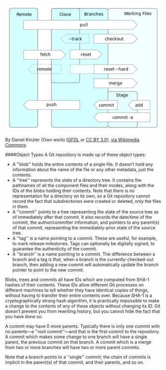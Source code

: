 ![](images/git/Git_operations512px.png)

By Daniel Kinzler (Own work) [<a href="http://www.gnu.org/copyleft/fdl.html">GFDL</a> or <a href="http://creativecommons.org/licenses/by/3.0">CC BY 3.0</a>], <a href="https://commons.wikimedia.org/wiki/File%3AGit_operations.svg">via Wikimedia Commons</a>


####Object Types
A Git repository is made up of these object types:
* A ''blob'' holds the entire contents of a single file. It doesn’t hold any information about the name of the file or any other metadata, just the contents.
* A ''tree'' represents the state of a directory tree. It contains the pathnames of all the component files and their modes, along with the IDs of the blobs holding their contents. Note that there is no representation for a directory on its own, so a Git repository cannot record the fact that subdirectories were created or deleted, only the files in them.
* A ''commit'' points to a tree representing the state of the source tree as of immediately after that commit. It also records the date/time of the commit, the author/committer information, and pointers to any parent(s) of that commit, representing the immediately-prior state of the source tree.
* A ''tag'' is a name pointing to a commit. These are useful, for example, to mark release milestones. Tags can optionally be digitally signed, to guarantee the authenticity of the commit.
* A ''branch'' is a name pointing to a commit. The difference between a branch and a tag is that, when a branch is the currently-checked-out branch, then adding a new commit will automatically update the branch pointer to point to the new commit.

Blobs, trees and commits all have IDs which are computed from SHA-1 hashes of their contents. These IDs allow different Git processes on different machines to tell whether they have identical copies of things, without having to transfer their entire contents over. Because SHA-1 is a cryptographically strong hash algorithm, it is practically impossible to make a change to the contents of any of these objects without changing its ID. Git doesn’t prevent you from rewriting history, but you cannot hide the fact that you have done so.

A commit may have 0 more parents. Typically there is only one commit with no parents—a ''root commit''—and that is the first commit to the repository. A commit which makes some change to one branch will have a single parent, the previous commit on that branch. A commit which is a merge from two or more branches will have two or more parent commits.

Note that a branch points to a ''single'' commit; the chain of commits is implicit in the parent(s) of that commit, and their parents, and so on.
